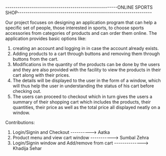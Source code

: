 -------------------------------------------------------ONLINE SPORTS SHOP------------------------------------------------------------------

Our project focuses on designing an application program that can help a specific set of people, those interested in sports, to choose sports accessories from categories of products and can order them online. The application provides basic options like:

1. creating an account and logging in in case the account already exists.
2. Adding products to a cart through buttons and removing them through buttons from the cart.
3. Modifications in the quantity of the products can be done by the users and they are also provided with the facility to view the products in their cart along with their prices.
4. The details will be displayed to the user in the form of a window, which will thus help the user in understanding the status of his cart before checking out.
5. The users can proceed to checkout which in turn gives the users a summary of their shopping cart which includes the products, their quantities, their price as well as the total price all displayed neatly on a window.

Contributions:
1. Login/Signin and Checkout ----------> Aatka 
2. Product menu and view cart window -----------> Sumbal Zehra
3. Login/Signin window and Add/remove from cart --------------> Khadija Sehar

